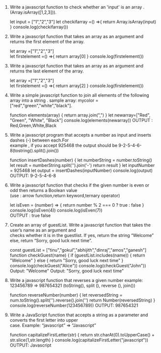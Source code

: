 1. Write a javascript function to check whether an 'input' is an array .(Array.isArray([1,2,3])).
   
    let input = ["1","2","3"]
    let checkifarray =() =>{
    return Array.isArray(input)
    }
    console.log(checkifarray())

2. Write a javascript function that takes an  array as an argument and returns the first element of  the
    array.

      let array =["1","2","3"]    
      let firstelement =() =>{
      return array[0]
      }
      console.log(firstelement())


3. Write a javascript function that takes an array as an argument and returns the last element of the array.

      let array =["1","2","3"]    
      let firstelement =() =>{
      return array[2]
      }
      console.log(firstelement())

4. Write a simple javascript function to join all elements of the following array into a string .
   sample array: mycolor =["red","green","white","black"].

    function elements(array) {
    return array.join(",")
    }
    let newarray=["Red", "Green", "White", "Black"]
    console.log(elements(newarray))
    OUTPUT : Red,Green,White,Black

5. Write a javascript program that accepts a number as input and inserts dashes (-) between each.For     
   example , if you accept 925468 the output  should be 9-2-5-4-6-8(tostring().split().join())   


    function insertDashes(number) {
    let numberString = number.toString()
    let result = numberString.split('').join('-')
    return result
    }
    let inputNumber = 925468
    let output = insertDashes(inputNumber)
    console.log(output) 
    OUTPUT: 9-2-5-4-6-8

6. Write a javascript function that checks if the given number is even or odd then returns a Boolean value     
   (use : arrow function,return keyword,ternary operator)


   let isEven = (number) => {
   return number % 2 === 0 ? true : false
   }
   console.log(isEven(4))
   console.log(isEven(7))   
   OUTPUT : true
            false

7. Create an array of guestList. Write a javascript function that takes the user’s name as an argument and    
   checks whether it is in the guestlist. If yes, return the string “Welcome” else, return “Sorry, good luck next time”.            

   const guestList = ["tinu","gokul","abhijith","dinraj","amos","ganesh"]
   function checkGuest(name) {
   if (guestList.includes(name)) {
   return "Welcome"
   } else {
    return "Sorry, good luck next time"
   }
   console.log(checkGuest("Alice"))
   console.log(checkGuest("John"))
   Output: "Welcome" 
   Output: "Sorry, good luck next time"


8. Write a javascript function that reverses a given number example: 123456789 => 987654321 (toString(), split 
   (), reverse (), join())   

   function reverseNumber(number) {
   let reversedString = num.toString().split('').reverse().join('')
   return Number(reversedString)
  }
  console.log(reverseNumber(123456789))
  OUTPUT: 987654321


9. Write a JavaScript function that accepts a string as a parameter and converts the first letter into upper  
   case. Example: “javascript” => “Javascript”

   function capitalizeFirstLetter(str) {
   return str.charAt(0).toUpperCase() + str.slice(1,str.length)
   }
   console.log(capitalizeFirstLetter("javascript"))
   OUTPUT: Javascript